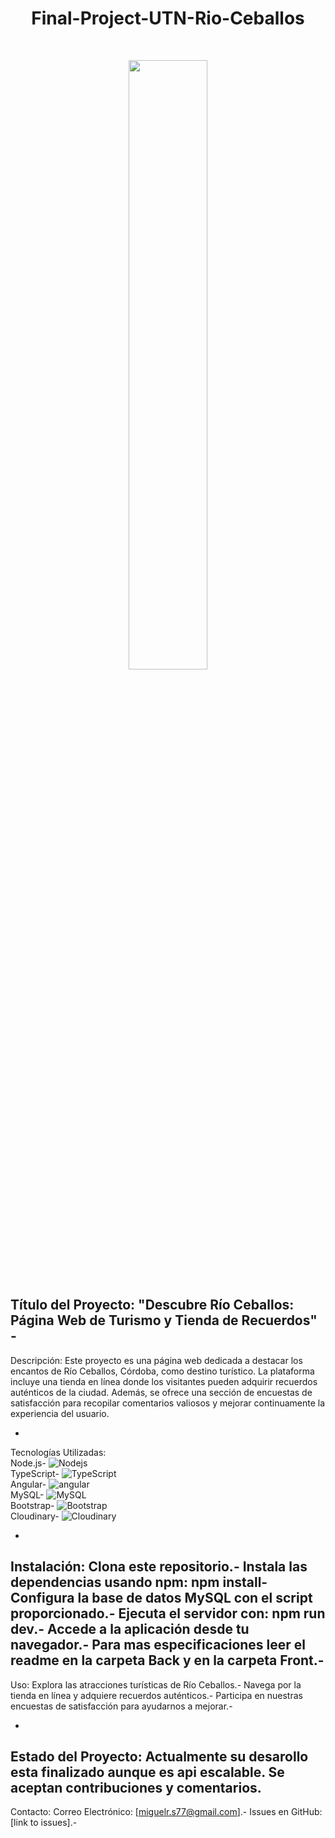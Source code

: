 
<h1 align="center"> Final-Project-UTN-Rio-Ceballos  </h1>
<br>
<p align="center">
  <img width="50%"
  src= "https://hotelesygastronomiacordoba.com/wp-content/uploads/2023/01/Rio-Ceballos.jpg" />
</p>


Título del Proyecto:
"Descubre Río Ceballos: Página Web de Turismo y Tienda de Recuerdos" - 
-
Descripción:
Este proyecto es una página web dedicada a destacar los encantos de Río Ceballos, Córdoba, como destino turístico. La plataforma incluye una tienda en línea donde los visitantes pueden adquirir recuerdos auténticos de la ciudad. Además, se ofrece una sección de encuestas de satisfacción para recopilar comentarios valiosos y mejorar continuamente la experiencia del usuario.

-

Tecnologías Utilizadas:<br>
Node.js-     <img alt="Nodejs" src="https://img.shields.io/badge/-Nodejs-43853d?style=flat-square&logo=Node.js&logoColor=white" /> <br>
TypeScript-  <img alt="TypeScript" src="https://img.shields.io/badge/-TypeScript-007ACC?style=flat-square&logo=typescript&logoColor=white" /> <br>
Angular-     <img alt="angular" src="https://img.shields.io/badge/-Angular-DD0031?style=flat-square&logo=angular&logoColor=white" /> <br>
MySQL-       <img alt="MySQL" src="https://img.shields.io/badge/-MySQL-45b8d8?style=flat-square&logo=react&logoColor=white" /> <br>
Bootstrap-   <img alt="Bootstrap" src="https://img.shields.io/badge/-Bootstrap-DD0031?style=flat-square&logo=angular&logoColor=white" /> <br>
Cloudinary-  <img alt="Cloudinary" src="https://img.shields.io/badge/-Cloudinary-DD0031?style=flat-square&logo=angular&logoColor=white" /> <br>

-
Instalación:
Clona este repositorio.-
Instala las dependencias usando npm: npm install-
Configura la base de datos MySQL con el script proporcionado.-
Ejecuta el servidor con: npm run dev.-
Accede a la aplicación desde tu navegador.-
Para mas especificaciones leer el readme en la carpeta Back y en la carpeta Front.-
-
Uso:
Explora las atracciones turísticas de Río Ceballos.-
Navega por la tienda en línea y adquiere recuerdos auténticos.-
Participa en nuestras encuestas de satisfacción para ayudarnos a mejorar.-

-
Estado del Proyecto:
Actualmente su desarollo esta finalizado aunque es api escalable. Se aceptan contribuciones y comentarios.
-
Contacto:
Correo Electrónico: [miguelr.s77@gmail.com].-
Issues en GitHub: [link to issues].-


